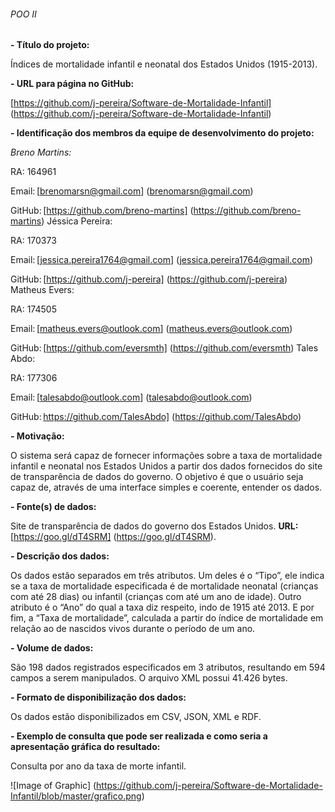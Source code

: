 ###### POO II 

 

**- Título do projeto:** 

Índices de mortalidade infantil e neonatal dos Estados Unidos (1915-2013). 

 
**- URL para página no GitHub:** 

[https://github.com/j-pereira/Software-de-Mortalidade-Infantil] (https://github.com/j-pereira/Software-de-Mortalidade-Infantil) 

 
**- Identificação dos membros da equipe de desenvolvimento do projeto:** 

*Breno Martins:* 

RA: 164961  

Email: [brenomarsn@gmail.com] (brenomarsn@gmail.com) 

GitHub: [https://github.com/breno-martins] (https://github.com/breno-martins) 
Jéssica Pereira:

RA: 170373 

Email: [jessica.pereira1764@gmail.com] (jessica.pereira1764@gmail.com) 

GitHub: [https://github.com/j-pereira] (https://github.com/j-pereira) 
 Matheus Evers:

RA: 174505 

Email: [matheus.evers@outlook.com] (matheus.evers@outlook.com) 

GitHub: [https://github.com/eversmth] (https://github.com/eversmth) 
Tales Abdo:

RA: 177306 

Email: [talesabdo@outlook.com] (talesabdo@outlook.com) 

GitHub: https://github.com/TalesAbdo] (https://github.com/TalesAbdo) 

 
**- Motivação:** 

O sistema será capaz de fornecer informações sobre a taxa de mortalidade infantil e neonatal nos Estados Unidos a partir dos dados fornecidos do site de transparência de dados do governo. O objetivo é que o usuário seja capaz de, através de uma interface simples e coerente, entender os dados. 

 
**- Fonte(s) de dados:** 

Site de transparência de dados do governo dos Estados Unidos. **URL:** [https://goo.gl/dT4SRM] (https://goo.gl/dT4SRM). 

**- Descrição dos dados:** 

Os dados estão separados em três atributos. Um deles é o “Tipo”, ele indica se a taxa de mortalidade especificada é de mortalidade neonatal (crianças com até 28 dias) ou infantil (crianças com até um ano de idade). Outro atributo é o “Ano” do qual a taxa diz respeito, indo de 1915 até 2013. E por fim, a “Taxa de mortalidade”, calculada a partir do índice de mortalidade em relação ao de nascidos vivos durante o período de um ano. 

 

**- Volume de dados:** 

São 198 dados registrados especificados em 3 atributos, resultando em 594 campos a serem manipulados. O arquivo XML possui 41.426 bytes. 

 
**- Formato de disponibilização dos dados:** 

Os dados estão disponibilizados em CSV, JSON, XML e RDF. 

 
**- Exemplo de consulta que pode ser realizada e como seria a apresentação gráfica do resultado:** 

Consulta por ano da taxa de morte infantil. 

![Image of Graphic] (https://github.com/j-pereira/Software-de-Mortalidade-Infantil/blob/master/grafico.png)
